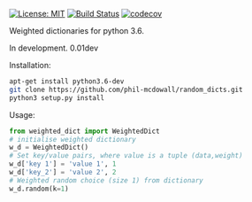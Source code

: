  [![License: MIT](https://img.shields.io/badge/License-MIT-yellow.svg)](https://opensource.org/licenses/MIT)
[![Build Status](https://travis-ci.org/phil-mcdowall/weighted_dicts.svg?branch=master)](https://travis-ci.org/phil-mcdowall/weighted_dicts)
[![codecov](https://codecov.io/gh/phil-mcdowall/weighted_dicts/branch/master/graph/badge.svg)](https://codecov.io/gh/phil-mcdowall/weighted_dicts)



Weighted dictionaries for python 3.6.
 
In development. 0.01dev

Installation:
```bash
apt-get install python3.6-dev
git clone https://github.com/phil-mcdowall/random_dicts.git
python3 setup.py install
```
Usage: 
```python
from weighted_dict import WeightedDict
# initialise weighted dictionary
w_d = WeightedDict()
# Set key/value pairs, where value is a tuple (data,weight)
w_d['key 1'] = 'value 1', 1
w_d['key_2'] = 'value 2', 2
# Weighted random choice (size 1) from dictionary
w_d.random(k=1)
```

